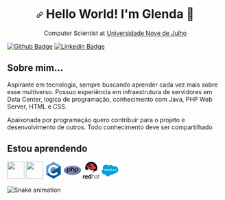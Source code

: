 <h1 align="center" dir="auto">
  <a id="user-content-hello-world-im-glenda-" class="anchor" aria-hidden="true" href="#hello-world-im-glenda-"><svg class="octicon octicon-link" viewBox="0 0 16 16" version="1.1" width="16" height="16" aria-hidden="true"><path fill-rule="evenodd" d="M7.775 3.275a.75.75 0 001.06 1.06l1.25-1.25a2 2 0 112.83 2.83l-2.5 2.5a2 2 0 01-2.83 0 .75.75 0 00-1.06 1.06 3.5 3.5 0 004.95 0l2.5-2.5a3.5 3.5 0 00-4.95-4.95l-1.25 1.25zm-4.69 9.64a2 2 0 010-2.83l2.5-2.5a2 2 0 012.83 0 .75.75 0 001.06-1.06 3.5 3.5 0 00-4.95 0l-2.5 2.5a3.5 3.5 0 004.95 4.95l1.25-1.25a.75.75 0 00-1.06-1.06l-1.25 1.25a2 2 0 01-2.83 0z"></path></svg></a>
  Hello World! I'm Glenda <g-emoji class="g-emoji" alias="vulcan_salute" fallback-src="https://github.githubassets.com/images/icons/emoji/unicode/1f596.png">🖖</g-emoji></h1>

<p align="center" dir="auto">
Computer Scientist at <a href="https://www.uninove.br/" rel="nofollow">Universidade Nove de Julho<br></a>

</p>

[![Github Badge](https://img.shields.io/badge/-Github-000?style=flat-square&logo=Github&logoColor=white&link=LINK_GIT)](LINK_GIT)
[![Linkedin Badge](https://img.shields.io/badge/-LinkedIn-blue?style=flat-square&logo=Linkedin&logoColor=white&link=https://www.linkedin.com/in/glenda-dos-santos-silva-b4b412167/)](https://www.linkedin.com/in/glenda-dos-santos-silva-b4b412167/)



## Sobre mim...
 
Aspirante em tecnologia, sempre buscando aprender cada vez mais sobre esse multiverso.
Possuo experiência em infraestrutura de servidores em Data Center, logica de programação, conhecimento com Java, PHP Web Server, HTML e CSS. 
 
 Apaixonada por programação quero contribuir para o projeto e desenvolvimento de outros. Todo conhecimento deve ser compartilhado 

 
## Estou aprendendo

<img src="https://cdn.jsdelivr.net/gh/devicons/devicon/icons/java/java-original.svg" width="40" height="40"/> <img              src="https://cdn.jsdelivr.net/gh/devicons/devicon/icons/linux/linux-original.svg" width="40" height="40"/> <img
     src="https://github.com/devicons/devicon/blob/v2.15.1/icons/c/c-original.svg" width="40" height="40"/> <img
     src="https://github.com/devicons/devicon/blob/v2.15.1/icons/php/php-original.svg" width="40" height="40"/> <img
     src="https://github.com/devicons/devicon/blob/v2.15.1/icons/redhat/redhat-original-wordmark.svg" width="40" height="40"/> <img
      src="https://github.com/devicons/devicon/blob/v2.15.1/icons/salesforce/salesforce-original.svg" width="40" height="40"/>
   

![Snake animation](https://github.com/glendasantos07/glendasantos07/blob/output/github-contribution-grid-snake.svg)
